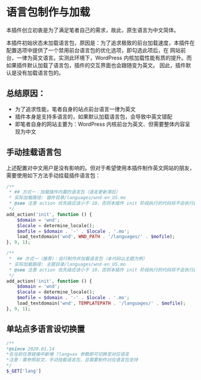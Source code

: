 # 语言包制作与加载
本插件创立初衷是为了满足笔者自己的需求，故此，原生语言为中文简体。

本插件初始状态未加载语言包，原因是：为了追求极致的前台加载速度，本插件在配置选项中提供了一个禁用前台语言包的优化选项，即勾选此项后，在
网站前台，一律为英文语言。实测此环境下，WordPress 内核加载性能有质的提升。而如果插件默认加载了语言包，插件的交互界面也会跟随变为英文。
因此，插件默认是没有加载语言包的。

## 总结原因：
- 为了追求性能，笔者自身的站点前台语言一律为英文
- 插件本身是支持多语言的，如果默认加载语言包，会导致中英文错配
- 即笔者自身的网站主要为：WordPress 内核前台为英文、但需要整体内容呈现为中文

## 手动挂载语言包
上述配置对中文用户是没有影响的。但对于希望使用本插件制作英文网站的朋友，需要使用如下方法手动挂载插件语言包：
```php
/**
 * ## 方式一：加载插件内置的语言包（语言更新滞后）
 * 实际加载路径: 插件目录/languages/wnd-en_US.mo
 * @see 注意 action 优先级应该小于 10，否则本插件 init 阶段执行的代码将不会执行翻译
 */
add_action('init', function () {
    $domain = 'wnd';
    $locale = determine_locale();
    $mofile = $domain . '-' . $locale . '.mo';
    load_textdomain('wnd', WND_PATH . '/languages/' . $mofile);
}, 9, 1);

/**
 *  ## 方式一（推荐）：自行制作并加载语言包（本代码以主题为例）
 * 实际加载路径: 主题目录/languages/wnd-en_US.mo
 * @see 注意 action 优先级应该小于 10，否则本插件 init 阶段执行的代码将不会执行翻译
 */
add_action('init', function () {
    $domain = 'wnd';
    $locale = determine_locale();
    $mofile = $domain . '-' . $locale . '.mo';
    load_textdomain('wnd', TEMPLATEPATH . '/languages/' . $mofile);
}, 9, 1);

```

## 单站点多语言设切换置
```php
/**
*@since 2020.01.14
*在当前任意链接中新增 ?lang=xx 参数即可切换至对应语言
*注意：需参照前文，手动挂载语言包，且需要制作对应语言包支持
*/
$_GET['lang']
```